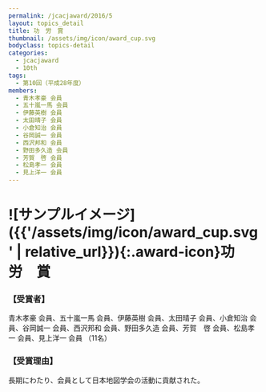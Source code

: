 ```yaml
---
permalink: /jcacjaward/2016/5
layout: topics_detail
title: 功　労　賞
thumbnail: /assets/img/icon/award_cup.svg
bodyclass: topics-detail
categories:
  - jcacjaward
  - 10th
tags:
  - 第10回（平成28年度）
members:
  - 青木孝豪 会員
  - 五十嵐一馬 会員
  - 伊藤英樹 会員
  - 太田晴子 会員
  - 小倉知治 会員
  - 谷岡誠一 会員
  - 西沢邦和 会員
  - 野田多久造 会員
  - 芳賀　啓 会員
  - 松島孝一 会員
  - 見上洋一 会員
---
```


# ![サンプルイメージ]({{'/assets/img/icon/award_cup.svg' | relative_url}}){:.award-icon}功　労　賞

### 【受賞者】

青木孝豪 会員、五十嵐一馬 会員、伊藤英樹 会員、太田晴子 会員、小倉知治 会員、谷岡誠一 会員、西沢邦和 会員、野田多久造 会員、芳賀　啓 会員、松島孝一 会員、見上洋一 会員 （11名）

### 【受賞理由】

長期にわたり、会員として日本地図学会の活動に貢献された。
